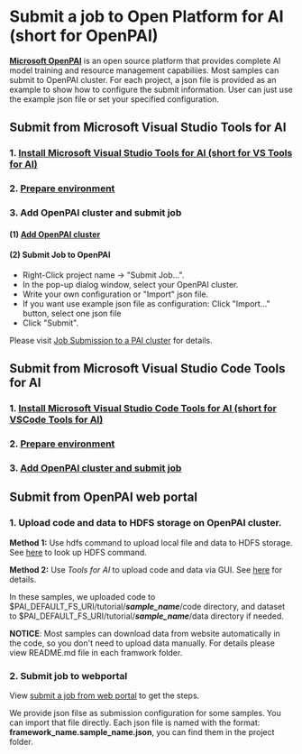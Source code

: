 # Submit a job to Open Platform for AI (short for OpenPAI)

[**Microsoft OpenPAI**](https://github.com/Microsoft/pai) is an open source platform that provides complete AI model training and resource management capabiliies. Most samples can submit to OpenPAI cluster. For each project, a json file is provided as an example to show how to configure the submit information. User can just use the example json file or set your specified configuration.

## Submit from Microsoft Visual Studio Tools for AI

### 1. [Install Microsoft Visual Studio Tools for AI (short for VS Tools for AI)](https://github.com/Microsoft/vs-tools-for-ai/blob/master/docs/installation.md)

### 2. [Prepare environment](https://github.com/Microsoft/vs-tools-for-ai/blob/master/docs/prepare-localmachine.md)

### 3. Add OpenPAI cluster and submit job

#### (1) [Add OpenPAI cluster](https://github.com/Microsoft/vs-tools-for-ai/blob/master/docs/pai.md#Add%20a%20PAI%20cluster)

#### (2) Submit Job to OpenPAI
   
   - Right-Click project name -> "Submit Job...".
   - In the pop-up dialog window, select your OpenPAI cluster.
   - Write your own configuration or "Import" json file.
   - If you want use example json file as configuration: Click "Import..." button, select one json file
   - Click "Submit".
        
   Please visit [Job Submission to a PAI cluster](https://github.com/Microsoft/vs-tools-for-ai/blob/master/docs/pai.md#Job%20Submission%20to%20a%20PAI%20cluster) for details.


## Submit from Microsoft Visual Studio Code Tools for AI

### 1. [Install Microsoft Visual Studio Code Tools for AI (short for VSCode Tools for AI)](https://github.com/Microsoft/vscode-tools-for-ai/blob/master/docs/installation.md)

### 2. [Prepare environment](https://github.com/Microsoft/vscode-tools-for-ai/blob/master/docs/prepare-localmachine.md)

### 3. [Add OpenPAI cluster and submit job](https://github.com/Microsoft/vscode-tools-for-ai/blob/master/docs/quickstart-05-pai.md)

## Submit from OpenPAI web portal

### 1. Upload code and data to HDFS storage on OpenPAI cluster.

   **Method 1:** Use hdfs command to upload local file and data to HDFS storage. See [here](https://hadoop.apache.org/docs/r2.7.1/hadoop-project-dist/hadoop-hdfs/HDFSCommands.html#dfs) to look up HDFS command.

   **Method 2:** Use _Tools for AI_ to upload code and data via GUI. See [here](https://github.com/Microsoft/vs-tools-for-ai/blob/master/docs/pai.md) for details.

   In these samples, we uploaded code to $PAI_DEFAULT_FS_URI/tutorial/**_sample_name_**/code directory, and dataset to $PAI_DEFAULT_FS_URI/tutorial/**_sample_name_**/data directory if needed.

   **NOTICE**: Most samples can download data from website automatically in the code, so you don't need to upload data manually. For details please view README.md file in each framwork folder.


### 2. Submit job to webportal

   View [submit a job from web portal](https://github.com/Microsoft/pai/blob/master/docs/submit_from_webportal.md) to get the steps.

   We provide json filse as submission configuration for some samples. You can import that file directly. Each json file is named with the format: **framework_name.sample_name.json**, you can find them in the project folder.
